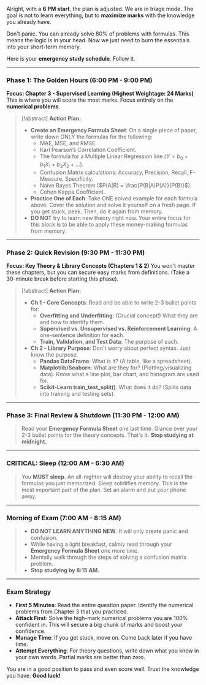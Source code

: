 Alright, with a **6 PM start**, the plan is adjusted. We are in triage mode. The goal is not to learn everything, but to **maximize marks** with the knowledge you already have.

Don't panic. You can already solve 80% of problems with formulas. This means the logic is in your head. Now we just need to burn the essentials into your short-term memory.

Here is your **emergency study schedule**. Follow it.

***

### Phase 1: The Golden Hours (6:00 PM - 9:00 PM)
**Focus: Chapter 3 - Supervised Learning (Highest Weightage: 24 Marks)**
This is where you will score the most marks. Focus entirely on the **numerical problems**.

> [!abstract]
> **Action Plan:**
> * **Create an Emergency Formula Sheet**: On a single piece of paper, write down ONLY the formulas for the following:
>     * MAE, MSE, and RMSE.
>     * Karl Pearson’s Correlation Coefficient.
>     * The formula for a Multiple Linear Regression line ($Y = b_0 + b_1X_1 + b_2X_2 + ...$).
>     * Confusion Matrix calculations: Accuracy, Precision, Recall, F-Measure, Specificity.
>     * Naïve Bayes Theorem ($P(A|B) = \frac{P(B|A)P(A)}{P(B)}$).
>     * Cohen Kappa Coefficient.
> * **Practice One of Each**: Take ONE solved example for each formula above. Cover the solution and solve it yourself on a fresh page. If you get stuck, peek. Then, do it again from memory.
> * **DO NOT** try to learn new theory right now. Your entire focus for this block is to be able to apply these money-making formulas from memory.

***

### Phase 2: Quick Revision (9:30 PM - 11:30 PM)
**Focus: Key Theory & Library Concepts (Chapters 1 & 2)**
You won't master these chapters, but you can secure easy marks from definitions. (Take a 30-minute break before starting this phase).

> [!abstract]
> **Action Plan:**
> * **Ch 1 - Core Concepts**: Read and be able to write 2-3 bullet points for:
>     * **Overfitting and Underfitting**: (Crucial concept!) What they are and how to identify them.
>     * **Supervised vs. Unsupervised vs. Reinforcement Learning**: A one-sentence definition for each.
>     * **Train, Validation, and Test Data**: The purpose of each.
> * **Ch 2 - Library Purpose**: Don't worry about perfect syntax. Just know the purpose.
>     * **Pandas DataFrame**: What is it? (A table, like a spreadsheet).
>     * **Matplotlib/Seaborn**: What are they for? (Plotting/visualizing data). Know what a line plot, bar chart, and histogram are used for.
>     * **Scikit-Learn train\_test\_split()**: What does it do? (Splits data into training and testing sets).

***

### Phase 3: Final Review & Shutdown (11:30 PM - 12:00 AM)
> Read your **Emergency Formula Sheet** one last time. Glance over your 2-3 bullet points for the theory concepts. That's it. **Stop studying at midnight.**

***

### CRITICAL: Sleep (12:00 AM - 6:30 AM)
> You **MUST sleep**. An all-nighter will destroy your ability to recall the formulas you just memorized. Sleep solidifies memory. This is the most important part of the plan. Set an alarm and put your phone away.

***

### Morning of Exam (7:00 AM - 8:15 AM)
> * **DO NOT LEARN ANYTHING NEW**. It will only create panic and confusion.
> * While having a light breakfast, calmly read through your **Emergency Formula Sheet** one more time.
> * Mentally walk through the steps of solving a confusion matrix problem.
> * **Stop studying by 8:15 AM.**

***

### Exam Strategy
* **First 5 Minutes**: Read the entire question paper. Identify the numerical problems from Chapter 3 that you practiced.
* **Attack First**: Solve the high-mark numerical problems you are 100% confident in. This will secure a big chunk of marks and boost your confidence.
* **Manage Time**: If you get stuck, move on. Come back later if you have time.
* **Attempt Everything**: For theory questions, write down what you know in your own words. Partial marks are better than zero.

You are in a good position to pass and even score well. Trust the knowledge you have. **Good luck!**